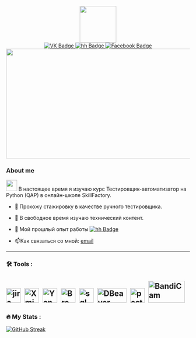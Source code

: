 <div id="header" align="center">
  <img src="https://media.giphy.com/media/gw3IWyGkC0rsazTi/giphy.gif" width="100"/>
</div>
<div id="badges"align="center">
  <a href="https://vk.com/id80284002">
    <img src="https://img.shields.io/badge/VK-blue?style=for-the-badge&logo=VK&logoColor=white" alt="VK Badge"/>
  </a>
   <a href="https://hh.ru/applicant/resumes/view?resume=2726706dff0b94a9650039ed1f6a5152734767">
    <img src="https://img.shields.io/badge/hh-red?style=for-the-badge&logo=hh&logoColor=white" alt="hh Badge"/>
  </a>
  <a href="https://www.facebook.com/profile.php?id=100001524171848">
    <img src="https://img.shields.io/badge/Facebook-blue?style=for-the-badge&logo=Facebook&logoColor=white" alt="Facebook Badge"/>
  </a>
</div>
<div align="center">
  <img src="https://media.giphy.com/media/xTiTnxpQ3ghPiB2Hp6/giphy.gif" width="600" height="300"/>
</div>

### About me
<img src="https://media.giphy.com/media/WUlplcMpOCEmTGBtBW/giphy.gif" width="30"> В настоящее время я изучаю курс Тестировщик-автоматизатор на Python (QAP) в онлайн-школе SkillFactory.

- :telescope: Прохожу стажировку в качестве ручного тестировщика.

- :seedling: В свободное время изучаю технический контент.

- 📄 Мой прошлый опыт работы  </a>
   <a href="https://hh.ru/applicant/resumes/view?resume=2726706dff0b94a9650039ed1f6a5152734767">
    <img src="https://img.shields.io/badge/hh-red?style=for-the-badge&logo=hh&logoColor=white" alt="hh Badge"/>
  </a>

- :mailbox:Как связаться со мной: [email](mailto:antonbaranov@inbox.ru)

---

### :hammer_and_wrench: Tools :
<img src="https://cdn.jsdelivr.net/gh/devicons/devicon/icons/jira/jira-original.svg" title="jira" width="40" height="40"/>&nbsp;
<img src="https://migsoft.ru/upload/iblock/0d8/0d8032d6e7d0a12526457f6ba0b8c78a.JPG" title="Xmind" width="40" height="40"/>&nbsp;
<img src="https://upload.wikimedia.org/wikipedia/commons/thumb/2/2c/Logo_Yandex.Tracker_2018.svg/1200px-Logo_Yandex.Tracker_2018.svg.png" title="Yandex.Tracker" width="40" height="40"/>&nbsp;
<img src="https://www.logolynx.com/images/logolynx/d4/d41c80ad44aa88207d3d79b5c02717c4.jpeg" title="BrowserStack" width="40" height="40"/>&nbsp;
<img src="https://cdn.jsdelivr.net/gh/devicons/devicon/icons/postgresql/postgresql-original.svg" title="sql" width="40" height="40"/>&nbsp;
<img src="https://static.codepre.com/uploads/1648115192.png" title="DBeaver" width="80" height="40"/>&nbsp;
<img src="https://gitlab.com/uploads/-/system/project/avatar/16930776/postman.png" title="postman" width="40" height="40"/>&nbsp;
<img src="https://i.ytimg.com/vi/YX1C4Bp-epQ/maxresdefault.jpg" title="BandiCam" width="100" height="60"/>&nbsp;
---

### :fire: My Stats :
[![GitHub Streak](http://github-readme-streak-stats.herokuapp.com?user=AntonChehov78&theme=dark&background=000000)](https://git.io/streak-stats)
<div align="center">
<img src="https://komarev.com/ghpvc/?username=your-github-AntonChehov78&style=flat-square&color=grey" alt=""/>
  </div>
